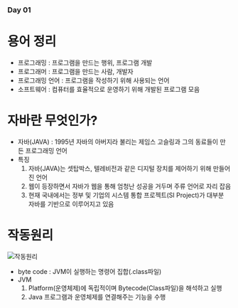 ### Day 01

# 용어 정리
  - 프로그래밍 : 프로그램을 만드는 행위, 프로그램 개발  
  - 프로그래머 : 프로그램을 만드는 사람, 개발자  
  - 프로그래밍 언어 : 프로그램을 작성하기 위해 사용되는 언어  
  - 소프트웨어 : 컴퓨터를 효율적으로 운영하기 위해 개발된 프로그램 모음  
  
# 자바란 무엇인가?
  - 자바(JAVA) : 1995년 자바의 아버지라 불리는 제임스 고슬링과 그의 동료들이 만든 프로그래밍 언어  
  - 특징  
     1. 자바(JAVA)는 셋탑박스, 텔레비전과 같은 디지털 장치를 제어하기 위해 만들어진 언어  
     2. 웹이 등장하면서 자바가 웹을 통해 엄청난 성공을 거두며 주류 언어로 자리 잡음  
     3. 현재 국내에서는 정부 및 기업의 시스템 통합 프로젝트(SI Project)가 대부분 자바를 기반으로 이루어지고 있음  
     
# 작동원리
![작동원리](https://user-images.githubusercontent.com/68003227/103624204-8de3fd00-4f7c-11eb-943c-89abf66aab5e.png)  

  - byte code : JVM이 실행하는 명령어 집합(.class파일)  
  - JVM  
     1. Platform(운영체제)에 독립적이며 Bytecode(Class파일)을 해석하고 실행  
     2. Java 프로그램과 운영체제를 연결해주는 기능을 수행  
  
